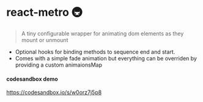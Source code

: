# react-metro 🚇

> A tiny configurable wrapper for animating dom elements as they mount or unmount

* Optional hooks for binding methods to sequence end and start.
* Comes with a simple fade animation but everything can be overriden by providing a custom animaionsMap

#### codesandbox demo
https://codesandbox.io/s/w0orz7j5p8

